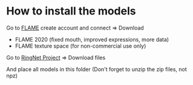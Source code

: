 # How to install the models

Go to [FLAME](https://flame.is.tue.mpg.de/)
create account and connect
=> Download
- FLAME 2020 (fixed mouth, improved expressions, more data)
- FLAME texture space (for non-commercial use only)

Go to [RingNet Project](https://github.com/soubhiksanyal/RingNet/tree/master/flame_model)
=> Download files

And place all models in this folder
(Don't forget to unzip the zip files, not npz)
